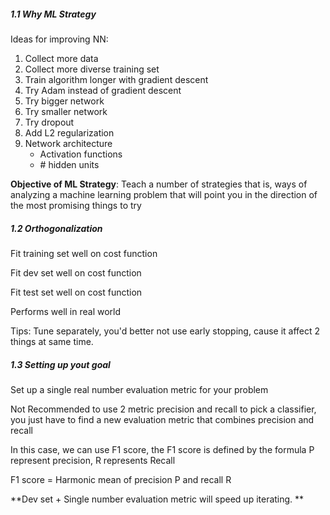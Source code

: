

##### 1.1 Why ML Strategy
Ideas for improving NN:
1. Collect more data
2. Collect more diverse training set
3. Train algorithm longer with gradient descent 
4. Try Adam instead of gradient descent 
5. Try bigger network
6. Try smaller network
7. Try dropout 
8. Add L2 regularization 
9. Network architecture
    - Activation functions 
    - \# hidden units 
    
**Objective of ML Strategy**: Teach a number of strategies that is, ways of analyzing a machine learning problem that will point you in the direction of the most promising things to try



##### 1.2 Orthogonalization 
Fit training set well on cost function 

Fit dev set well on cost function 

Fit test set well on cost function 

Performs well in real world 


Tips: Tune separately, you'd better not use early stopping, cause it affect 2 things at same time. 

##### 1.3 Setting up yout goal
Set up a single real number evaluation metric for your problem 

Not Recommended to use 2 metric precision and recall to pick a classifier, you just have to find a new evaluation metric that combines precision and recall

In this case, we can use F1 score, the F1 score is defined by the formula 
P represent precision, R represents Recall

F1 score = Harmonic mean of precision P and recall R


**Dev set + Single number evaluation metric will speed up iterating. **






















